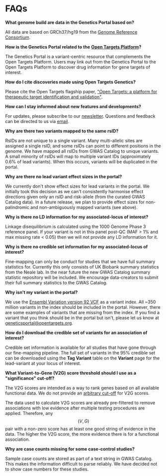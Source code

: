 # FAQs

**What genome build are data in the Genetics Portal based on?**

All data are based on GRCh37/hg19 from the [Genome Reference Consortium](https://www.ncbi.nlm.nih.gov/grc).

**How is the Genetics Portal related to the** [**Open Targets Platform**](https://www.targetvalidation.org)**?**

The Genetics Portal is a variant-centric resource that complements the Open Targets Platform. Users may link out from the Genetics Portal to the Open Targets Platform to discover drug information for gene targets of interest.

**How do I cite discoveries made using Open Targets Genetics?**

Please cite the Open Targets flagship paper, ["Open Targets: a platform for therapeutic target identification and validation"](https://academic.oup.com/nar/article/45/D1/D985/2605745).

**How can I stay informed about new features and developments?**

For updates, please subscribe to our [newsletter](https://opentargets.us17.list-manage.com/subscribe?u=d11d0467053c1d4b918eb8738&id=f084c7a7c2). Questions and feedback can be directed to us via [email](mailto:geneticsportal@opentargets.org).

**Why are there two variants mapped to the same rsID?**

RsIDs are not unique to a single variant. Many multi-allelic sites are assigned a single rsID, and some rsIDs can point to different positions in the genome. We have mapped all rsIDs from GWAS Catalog to unique variants. A small minority of rsIDs will map to multiple variant IDs \(approximately 0.6% of lead variants\). When this occurs, variants will be duplicated in the portal.

**Why are there no lead variant effect sizes in the portal?**

We currently don't show effect sizes for lead variants in the portal. We initially took this decision as we can't consistently harmonise effect directions given only an rsID and risk-allele \(from the curated GWAS Catalog data\). In a future release, we plan to provide effect sizes for non-palindromic and non-ambiguously mapped variants \(see above\).

**Why is there no LD information for my associated-locus of interest?**

Linkage disequilibrium is calculated using the 1000 Genome Phase 3 reference panel. If your variant is not in this panel post-QC \(MAF &gt; 1% and max missing rate &lt; 0.05\) then we will not provide any LD information for it.

**Why is there no credible set information for my associated-locus of interest?**

Fine-mapping can only be conduct for studies that we have full summary statistics for. Currently this only consists of UK Biobank summary statistics from the Neale lab. In the near future the new GWAS Catalog summary statistic repository will be included. We encourage data-creators to submit their full summary statistics to the GWAS Catalog.

**Why isn't my variant in the portal?**

We use the [Ensembl Variation version 92 VCF](ftp://ftp.ensembl.org/pub/grch37/update/variation/vcf/homo_sapiens/) as a variant index. All ~350 million variants in the index should be included in the portal. However, there are some examples of variants that are missing from the index. If you find a variant that you think should be in the portal but isn't, please let us know at geneticsportal@opentargets.org.

**How do I download the credible set of variants for an association of interest?**

Credible set information is available for all studies that have gone through our fine-mapping pipeline. The full set of variants in the 95% credible set can be downloaded using the **Tag Variant** table on the **Variant** page for the lead-variant at your locus of interest.

**What Variant-to-Gene \(V2G\) score threshold should I use as a "significance" cut-off?**

The V2G scores are intended as a way to rank genes based on all available functional data. We do not provide an [arbitrary cut-off](https://www.bmj.com/content/322/7280/226.1) for V2G scores.

The data used to calculate V2G scores are already pre-filtered to remove associations with low evidence after multiple testing procedures are applied. Therefore, any $$(V,G)$$ pair with a non-zero score has at least one good string of evidence in the data. The higher the V2G score, the more evidence there is for a functional association.

**Why are case counts missing for some case-control studies?**

Sample case counts are stored as part of a text string in GWAS Catalog. This makes the information difficult to parse reliably. We have decided not to show case numbers for these studies.

